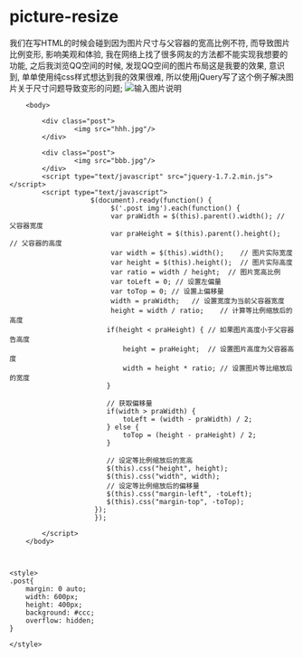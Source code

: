 # picture-resize
我们在写HTML的时候会碰到因为图片尺寸与父容器的宽高比例不符, 而导致图片比例变形,  影响美观和体验, 我在网络上找了很多网友的方法都不能实现我想要的功能, 之后我浏览QQ空间的时候, 发现QQ空间的图片布局这是我要的效果, 意识到, 单单使用纯css样式想达到我的效果很难, 所以使用jQuery写了这个例子解决图片关于尺寸问题导致变形的问题;
![输入图片说明](https://gitee.com/uploads/images/2017/1221/200500_1b5011b6_1511218.jpeg "搜狗截图20171221200351.jpg")


```
	<body>

		<div class="post">
				<img src="hhh.jpg"/>
		</div>

		<div class="post">
				<img src="bbb.jpg"/>
		</div>
		<script type="text/javascript" src="jquery-1.7.2.min.js"></script>
		<script type="text/javascript">
					$(document).ready(function() {
						 $('.post img').each(function() {
						 var praWidth = $(this).parent().width(); // 父容器宽度
						 var praHeight = $(this).parent().height();    // 父容器的高度
						 var width = $(this).width();    // 图片实际宽度
						 var height = $(this).height();  // 图片实际高度
						 var ratio = width / height;  // 图片宽高比例
						 var toLeft = 0; // 设置左偏量
						 var toTop = 0; // 设置上偏移量
						 width = praWidth;   // 设置宽度为当前父容器宽度
						 height = width / ratio;    // 计算等比例缩放后的高度 
						if(height < praHeight) { // 如果图片高度小于父容器告高度
							height = praHeight;  // 设置图片高度为父容器高度
							width = height * ratio; // 设置图片等比缩放后的宽度
						}
						
						// 获取偏移量
						if(width > praWidth) {
							toLeft = (width - praWidth) / 2;
						} else {
							toTop = (height - praHeight) / 2;
						}
	
						// 设定等比例缩放后的宽高
						$(this).css("height", height);
						$(this).css("width", width);
						// 设定等比例缩放后的偏移量
						$(this).css("margin-left", -toLeft);
						$(this).css("margin-top", -toTop);
					 });
					 });
		
		</script>
	</body>



<style>
.post{
	margin: 0 auto;
	width: 600px;
	height: 400px;
	background: #ccc;
	overflow: hidden;
}

</style>

```
